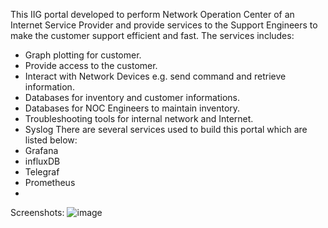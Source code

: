 This IIG portal developed to perform Network Operation Center of an Internet Service Provider and provide services to the Support Engineers to make the customer support efficient and fast. 
The services includes:
- Graph plotting for customer.
- Provide access to the customer.
- Interact with Network Devices e.g. send command and retrieve information.
- Databases for inventory and customer informations.
- Databases for NOC Engineers to maintain inventory.
- Troubleshooting tools for internal network and Internet.
- Syslog 
There are several services used to build this portal which are listed below:
- Grafana
- influxDB
- Telegraf
- Prometheus
- 

Screenshots: 
![image](https://github.com/user-attachments/assets/ce328a03-81ed-47d4-961b-4c07c5c1cda8)
